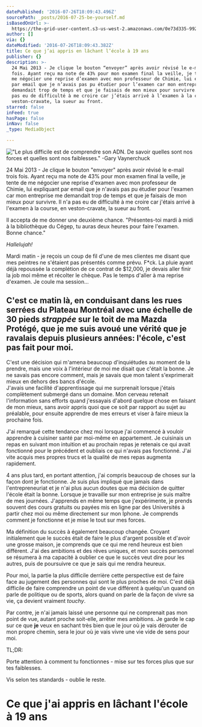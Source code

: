 ```yaml
---
datePublished: '2016-07-26T18:09:43.496Z'
sourcePath: _posts/2016-07-25-be-yourself.md
isBasedOnUrl: >-
  https://the-grid-user-content.s3-us-west-2.amazonaws.com/0e73d335-9923-4e0a-81a7-3d4a393171b0.jpg
author: []
via: {}
dateModified: '2016-07-26T18:09:43.382Z'
title: Ce que j’ai appris en lâchant l’école à 19 ans
publisher: {}
description: >-
  24 Mai 2013 - Je clique le bouton “envoyer” après avoir révisé le e-mail trois
  fois. Ayant reçu ma note de 43% pour mon examen final la veille, je tente de
  me négocier une reprise d’examen avec mon professeur de Chimie, lui expliquant
  par email que je n’avais pas pu étudier pour l’examen car mon entreprise me
  demandait trop de temps et que je faisais de mon mieux pour survivre. Il n’a
  pas eu de difficulté à me croire car j’étais arrivé à l’examen à la course, en
  veston-cravate, la sueur au front.
starred: false
inFeed: true
hasPage: false
inNav: false
_type: MediaObject

---
```

!["Le plus difficile est de comprendre son ADN. De savoir quelles sont nos forces et quelles sont nos faiblesses." -Gary Vaynerchuck](https://the-grid-user-content.s3-us-west-2.amazonaws.com/ecdeff40-69eb-496e-8a70-34358526e9a5.jpg)

24 Mai 2013 - Je clique le bouton "envoyer" après avoir révisé le e-mail trois fois. Ayant reçu ma note de 43% pour mon examen final la veille, je tente de me négocier une reprise d'examen avec mon professeur de Chimie, lui expliquant par email que je n'avais pas pu étudier pour l'examen car mon entreprise me demandait trop de temps et que je faisais de mon mieux pour survivre. Il n'a pas eu de difficulté à me croire car j'étais arrivé à l'examen à la course, en veston-cravate, la sueur au front.

Il accepta de me donner une deuxième chance. "Présentes-toi mardi à midi à la bibliothèque du Cégep, tu auras deux heures pour faire l'examen. Bonne chance."

_Hallelujah!_

Mardi matin - je reçois un coup de fil d'une de mes clientes me disant que mes peintres ne s'étaient pas présentés comme prévu. F\*ck. La pluie ayant déjà repoussée la complétion de ce contrat de $12,000, je devais aller finir la job moi même et récolter le chèque. Pas le temps d'aller à ma reprise d'examen. Je coule ma session...

C'est ce matin là, en conduisant dans les rues serrées du Plateau Montréal avec une échelle de 30 pieds _strappée_ sur le toit de ma Mazda Protégé, que je me suis avoué une vérité que je ravalais depuis plusieurs années: l'école, c'est pas fait pour moi.  
---------------------------------------------------------------------------------------------------------------------------------

C'est une décision qui m'amena beaucoup d'inquiétudes au moment de la prendre, mais une voix à l'intérieur de moi me disait que c'était la bonne. Je ne savais pas encore comment, mais je savais que mon talent s'exprimerait mieux en dehors des bancs d'école.   
J'avais une facilité d'apprentissage qui me surprenait lorsque j'étais complètement submergé dans un domaine. Mon cerveau retenait l'information sans efforts quand j'essayais d'abord quelque chose en faisant de mon mieux, sans avoir appris quoi que ce soit par rapport au sujet au préalable, pour ensuite apprendre de mes erreurs et viser à faire mieux la prochaine fois.

J'ai remarqué cette tendance chez moi lorsque j'ai commencé à vouloir apprendre à cuisiner santé par moi-même en appartement. Je cuisinais un repas en suivant mon intuition et au prochain repas je retenais ce qui avait fonctionné pour le précédent et oubliais ce qui n'avais pas fonctionné. J'ai vite acquis mes propres trucs et la qualité de mes repas augmenta rapidement.

4 ans plus tard, en portant attention, j'ai compris beaucoup de choses sur la façon dont je fonctionne. Je suis plus impliqué que jamais dans l'entrepreneuriat et je n'ai plus aucun doutes que ma décision de quitter l'école était la bonne. Lorsque je travaille sur mon entreprise je suis maître de mes journées. J'apprends en même temps que j'expérimente, je prends souvent des cours gratuits ou payées mis en ligne par des Universités à partir chez moi ou même directement sur mon Iphone. Je comprends comment je fonctionne et je mise le tout sur mes forces.

Ma définition du succès à également beaucoup changée. Croyant initialement que le succès était de faire le plus d'argent possible et d'avoir une grosse maison, je comprends que ce qui me rend heureux est bien différent. J'ai des ambitions et des rêves uniques, et mon succès personnel se résumera à ma capacité à oublier ce que le succès veut dire pour les autres, puis de poursuivre ce que je sais qui me rendra heureux.

Pour moi, la partie la plus difficile derrière cette perspective est de faire face au jugement des personnes qui sont le plus proches de moi. C'est déjà difficile de faire comprendre un point de vue différent à quelqu'un quand on parle de politique ou de sports, alors quand on parle de la façon de vivre sa vie, ça devient vraiment _touchy_.

Par contre, je n'ai jamais laissé une personne qui ne comprenait pas mon point de vue, autant proche soit-elle, arrêter mes ambitions. Je garde le cap sur ce que **je** veux en sachant très bien que le jour où je vais dérouter de mon propre chemin, sera le jour où je vais vivre une vie vide de sens pour moi.

TL;DR:

Porte attention à comment tu fonctionnes - mise sur tes forces plus que sur tes faiblesses.

Vis selon tes standards - oublie le reste.

# Ce que j'ai appris en lâchant l'école à 19 ans